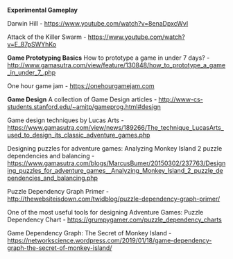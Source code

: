 
<b>Experimental Gameplay</b>

Darwin Hill - https://www.youtube.com/watch?v=8enaDpxcWvI 

Attack of the Killer Swarm - https://www.youtube.com/watch?v=E_87pSWYhKo

<b>Game Prototyping Basics</b>
How to prototype a game in under 7 days? - http://www.gamasutra.com/view/feature/130848/how_to_prototype_a_game_in_under_7_.php

One hour game jam - https://onehourgamejam.com

<b>Game Design</b>
A collection of Game Design articles - http://www-cs-students.stanford.edu/~amitp/gameprog.html#design

Game design techniques by Lucas Arts - https://www.gamasutra.com/view/news/189266/The_technique_LucasArts_used_to_design_its_classic_adventure_games.php

Designing puzzles for adventure games: Analyzing Monkey Island 2 puzzle dependencies and balancing - https://www.gamasutra.com/blogs/MarcusBumer/20150302/237763/Designing_puzzles_for_adventure_games__Analyzing_Monkey_Island_2_puzzle_dependencies_and_balancing.php

Puzzle Dependency Graph Primer - http://thewebsiteisdown.com/twidblog/puzzle-dependency-graph-primer/

One of the most useful tools for designing Adventure Games: Puzzle Dependency Chart - https://grumpygamer.com/puzzle_dependency_charts

Game Dependency Graph: The Secret of Monkey Island - https://networkscience.wordpress.com/2019/01/18/game-dependency-graph-the-secret-of-monkey-island/

